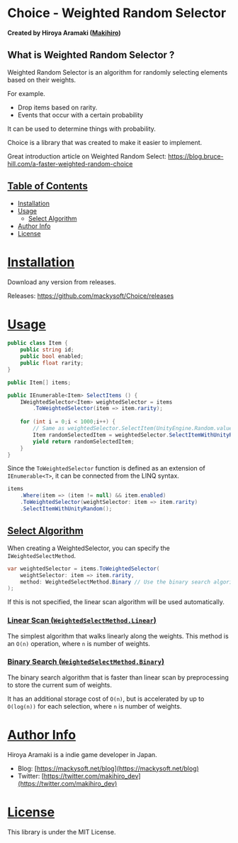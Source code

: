 ﻿# Choice - Weighted Random Selector

**Created by Hiroya Aramaki ([Makihiro](https://twitter.com/makihiro_dev))**

## What is Weighted Random Selector ?

Weighted Random Selector is an algorithm for randomly selecting elements based on their weights.

For example.
- Drop items based on rarity.
- Events that occur with a certain probability

It can be used to determine things with probability.

Choice is a library that was created to make it easier to implement.

Great introduction article on Weighted Random Select: https://blog.bruce-hill.com/a-faster-weighted-random-choice

## <a id="index" href="#index"> Table of Contents </a>

- [Installation](#installation)
- [Usage](#usage)
  - [Select Algorithm](#algorithm)
- [Author Info](#author-info)
- [License](#license)

# <a id="installation" href="#installation"> Installation </a>

Download any version from releases.

Releases: https://github.com/mackysoft/Choice/releases

# <a id="usage" href="#requirements"> Usage </a>

```cs
public class Item {
	public string id;
	public bool enabled;
	public float rarity;
}

public Item[] items;

public IEnumerable<Item> SelectItems () {
	IWeightedSelector<Item> weightedSelector = items
		.ToWeightedSelector(item => item.rarity);
	
	for (int i = 0;i < 1000;i++) {
		// Same as weightedSelector.SelectItem(UnityEngine.Random.value)
		Item randomSelectedItem = weightedSelector.SelectItemWithUnityRandom();
		yield return randomSelectedItem;
	}
}
```

Since the `ToWeightedSelector` function is defined as an extension of `IEnumerable<T>`, it can be connected from the LINQ syntax.

```cs
items
	.Where(item => (item != null) && item.enabled)
	.ToWeightedSelector(weightSelector: item => item.rarity)
	.SelectItemWithUnityRandom();
```


## <a id="algorithm" href="#algorithm"> Select Algorithm </a>

When creating a WeightedSelector, you can specify the `IWeightedSelectMethod`.

```cs
var weightedSelector = items.ToWeightedSelector(
	weightSelector: item => item.rarity,
	method: WeightedSelectMethod.Binary // Use the binary search algorithm.
);
```

If this is not specified, the linear scan algorithm will be used automatically.

### <a id="linear" href="#linear"> Linear Scan (`WeightedSelectMethod.Linear`) </a>

The simplest algorithm that walks linearly along the weights.
This method is an `O(n)` operation, where `n` is number of weights.

### <a id="binary" href="#binary"> Binary Search (`WeightedSelectMethod.Binary`) </a>

The binary search algorithm that is faster than linear scan by preprocessing to store the current sum of weights.

It has an additional storage cost of `O(n)`, but is accelerated by up to `O(log(n))` for each selection, where `n` is number of weights.


# <a id="author-info" href="#author-info"> Author Info </a>

Hiroya Aramaki is a indie game developer in Japan.

- Blog: [https://mackysoft.net/blog](https://mackysoft.net/blog)
- Twitter: [https://twitter.com/makihiro_dev](https://twitter.com/makihiro_dev)

# <a id="license" href="#license"> License </a>

This library is under the MIT License.
